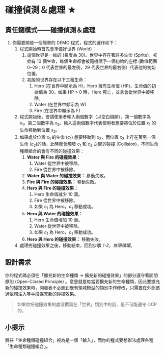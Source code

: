 # 碰撞偵測＆處理 ★

## 責任鏈模式——碰撞偵測＆處理

1. 你需要開發一個簡單的 DEMO 程式，程式的運作如下：
    1. 程式開始時首先會準備好世界 (World)：
        1. 這個世界是一維的 (長度為 30)。世界中存在著許多生命 (Sprite)，初始有 10
           個生命，每個生命都會被隨機賦予一個初始的座標 (數值範圍 0~29；0 代表世界的最左側，29 代表世界的最右側）代表他的初始位置。
        2. 初版的世界存在以下三種生命：
            1. Hero (在世界中顯示為 H)，Hero 擁有生命值 (HP)，生命值的初始值為 30。如果 HP ≤ 0 時，Hero 死亡，並且會從世界中被移除。
            2. Water (在世界中顯示為 W)
            3. Fire (在世界中顯示為 F)
    2. 程式開始後，會請使用者輸入兩個數字（以空白隔開），第一個數字為 $x_{1}$，第二個數字為 $x_{2}$。輸入這兩個數字代表使用者想要將位於位置 $x_{1}$ 的生命移動到位置 $x_{2}$。
    3. 如果處於位置 $x_{1}$ 的生命 ($c_{1}$) 想要移動到 $x_{2}$，而位置 $x_{2}$ 上存在著另一個生命 ($c_{2}$)的話，此時就會觸發 $c_{1}$ 和 $c_{2}$ 之間的碰撞 (Collision)，不同生命種類組合的會有不同的碰撞效果：
        1. **Water 與 Fire 的碰撞效果：**
            1. Water 從世界中被移除。
            2. Fire 從世界中被移除。
        2. **Water 與 Water 的碰撞效果：** 移動失敗。
        3. **Fire 與 Fire 的碰撞效果：** 移動失敗。
        4. **Hero 與 Fire 的碰撞效果：**
            1. Hero 生命值減少 10 滴。
            2. Fire 從世界中被移除。
            3. 如果 $c_{1}$ 為 Hero，$c_{1}$ 移動成功。
        5. **Hero 與 Water 的碰撞效果：**
            1. Hero 生命值增加 10 滴。
            2. Water 從世界中被移除。
            3. 如果 $c_{1}$ 為 Hero，$c_{1}$ 移動成功。
        6. **Hero 與 Hero 的碰撞效果：** 移動失敗。
    4. 處理完碰撞效果之後，移動結束，回到步驟 _1-2_，_無限循環_。

## 設計需求

你的程式碼必須在「擴充新的生命種類 → 擴充新的碰撞效果」的部分遵守著開閉原則 (Open-Closed Principle)
。意思就是每當要擴充新的生命種類，因此要擴充新的碰撞效果時，開發者不必進到既有領域模型的類別中作修改，只需要在外部透過依賴注入等手段擴充新的碰撞效果。

> 如果你把碰撞效果的處理撰寫在「世界」類別中的話，是不可能遵守 OCP 的。

## 小提示

將任「生命種類碰撞組合」視為是一個「輸入」，而你的程式要想辦法處理各種「生命種類碰撞組合」。
